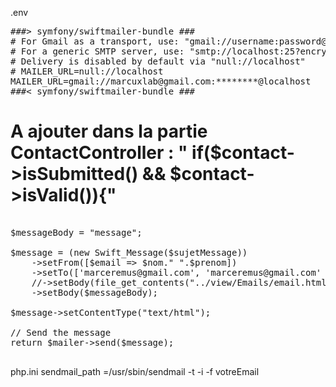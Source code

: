 .env

<pre>
###> symfony/swiftmailer-bundle ###
# For Gmail as a transport, use: "gmail://username:password@localhost"
# For a generic SMTP server, use: "smtp://localhost:25?encryption=&auth_mode="
# Delivery is disabled by default via "null://localhost"
# MAILER_URL=null://localhost
MAILER_URL=gmail://marcuxlab@gmail.com:********@localhost
###< symfony/swiftmailer-bundle ###
</pre>

      
# A ajouter dans la partie ContactController : " if($contact->isSubmitted() && $contact->isValid()){"
<pre>

$messageBody = "message";

$message = (new Swift_Message($sujetMessage))
    ->setFrom([$email => $nom." ".$prenom])
    ->setTo(['marceremus@gmail.com', 'marceremus@gmail.com' => 'A name'])
    //->setBody(file_get_contents("../view/Emails/email.html"));
    ->setBody($messageBody);

$message->setContentType("text/html");

// Send the message
return $mailer->send($message);

</pre>


php.ini
sendmail_path =/usr/sbin/sendmail -t -i -f  votreEmail
